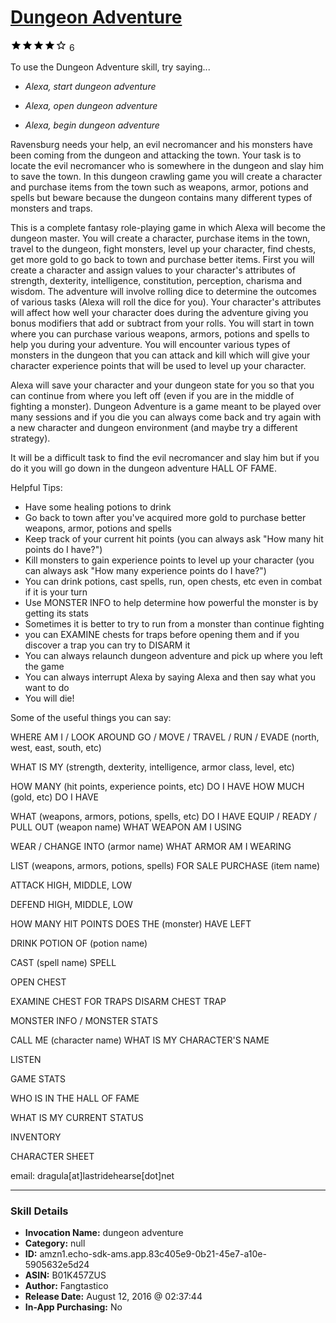 # [Dungeon Adventure](http://alexa.amazon.com/#skills/amzn1.echo-sdk-ams.app.83c405e9-0b21-45e7-a10e-5905632e5d24)
![4 stars](../../images/ic_star_black_18dp_1x.png)![4 stars](../../images/ic_star_black_18dp_1x.png)![4 stars](../../images/ic_star_black_18dp_1x.png)![4 stars](../../images/ic_star_black_18dp_1x.png)![4 stars](../../images/ic_star_border_black_18dp_1x.png) 6

To use the Dungeon Adventure skill, try saying...

* *Alexa, start dungeon adventure*

* *Alexa, open dungeon adventure*

* *Alexa, begin dungeon adventure*

Ravensburg needs your help, an evil necromancer and his monsters have been coming from the dungeon and attacking the town. Your task is to locate the evil necromancer who is somewhere in the dungeon and slay him to save the town. In this dungeon crawling game you will create a character and purchase items from the town such as weapons, armor, potions and spells but beware because the dungeon contains many different types of monsters and traps.

This is a complete fantasy role-playing game in which Alexa will become the dungeon master. You will create a character, purchase items in the town, travel to the dungeon, fight monsters, level up your character, find chests, get more gold to go back to town and purchase better items. First you will create a character and assign values to your character's attributes of strength, dexterity, intelligence, constitution, perception, charisma and wisdom. The adventure will involve rolling dice to determine the outcomes of various tasks (Alexa will roll the dice for you). Your character's attributes will affect how well your character does during the adventure giving you bonus modifiers that add or subtract from your rolls. You will start in town where you can purchase various weapons, armors, potions and spells to help you during your adventure. You will encounter various types of monsters in the dungeon that you can attack and kill which will give your character experience points that will be used to level up your character.

Alexa will save your character and your dungeon state for you so that you can continue from where you left off (even if you are in the middle of fighting a monster). Dungeon Adventure is a game meant to be played over many sessions and if you die you can always come back and try again with a new character and dungeon environment (and maybe try a different strategy).

It will be a difficult task to find the evil necromancer and slay him but if you do it you will go down in the dungeon adventure HALL OF FAME. 

Helpful Tips:

- Have some healing potions to drink
- Go back to town after you've acquired more gold to purchase better weapons, armor, potions and spells
- Keep track of your current hit points (you can always ask "How many hit points do I have?")
- Kill monsters to gain experience points to level up your character (you can always ask "How many experience points do I have?")
- You can drink potions, cast spells, run, open chests, etc even in combat if it is your turn
- Use MONSTER INFO to help determine how powerful the monster is by getting its stats
- Sometimes it is better to try to run from a monster than continue fighting
- you can EXAMINE chests for traps before opening them and if you discover a trap you can try to DISARM it
- You can always relaunch dungeon adventure and pick up where you left the game
- You can always interrupt Alexa by saying Alexa and then say what you want to do
- You will die!

Some of the useful things you can say:

WHERE AM I / LOOK AROUND
GO / MOVE / TRAVEL / RUN / EVADE (north, west, east, south, etc)

WHAT IS MY (strength, dexterity, intelligence, armor class, level, etc)

HOW MANY (hit points, experience points, etc) DO I HAVE
HOW MUCH (gold, etc) DO I HAVE

WHAT (weapons, armors, potions, spells, etc) DO I HAVE
EQUIP / READY / PULL OUT (weapon name)
WHAT WEAPON AM I USING

WEAR / CHANGE INTO (armor name)
WHAT ARMOR AM I WEARING

LIST (weapons, armors, potions, spells) FOR SALE
PURCHASE (item name)

ATTACK HIGH, MIDDLE, LOW

DEFEND HIGH, MIDDLE, LOW

HOW MANY HIT POINTS DOES THE (monster) HAVE LEFT

DRINK POTION OF (potion name)

CAST (spell name) SPELL

OPEN CHEST

EXAMINE CHEST FOR TRAPS
DISARM CHEST TRAP

MONSTER INFO / MONSTER STATS

CALL ME (character name)
WHAT IS MY CHARACTER'S NAME

LISTEN

GAME STATS

WHO IS IN THE HALL OF FAME

WHAT IS MY CURRENT STATUS

INVENTORY

CHARACTER SHEET

email: dragula[at]lastridehearse[dot]net

***

### Skill Details

* **Invocation Name:** dungeon adventure
* **Category:** null
* **ID:** amzn1.echo-sdk-ams.app.83c405e9-0b21-45e7-a10e-5905632e5d24
* **ASIN:** B01K457ZUS
* **Author:** Fangtastico
* **Release Date:** August 12, 2016 @ 02:37:44
* **In-App Purchasing:** No
